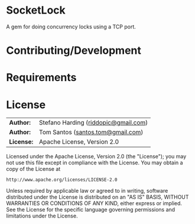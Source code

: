 # SocketLock

A gem for doing concurrency locks using a TCP port.

# Contributing/Development


# Requirements


# License

|                      |                                          |
|:---------------------|:-----------------------------------------|
| **Author:**          | Stefano Harding (<riddopic@gmail.com>)
| **Author:**          | Tom Santos (<santos.tom@gmail.com>)
| **License:**         | Apache License, Version 2.0

Licensed under the Apache License, Version 2.0 (the "License");
you may not use this file except in compliance with the License.
You may obtain a copy of the License at

    http://www.apache.org/licenses/LICENSE-2.0

Unless required by applicable law or agreed to in writing, software
distributed under the License is distributed on an "AS IS" BASIS,
WITHOUT WARRANTIES OR CONDITIONS OF ANY KIND, either express or implied.
See the License for the specific language governing permissions and
limitations under the License.
